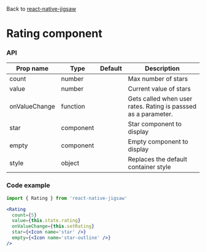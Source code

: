 Back to [react-native-jigsaw](../../README.md)

Rating component
================
### API
Prop name        | Type      | Default | Description
---------------- | --------- | ------- | ------------------
count            | number    |         | Max number of stars
value            | number    |         | Current value of stars
onValueChange    | function  |         | Gets called when user rates. Rating is passsed as a parameter.
star             | component |         | Star component to display
empty            | component |         | Empty component to display
style            | object    |         | Replaces the default container style

### Code example

```jsx
import { Rating } from 'react-native-jigsaw'

<Rating
  count={5}
  value={this.state.rating}
  onValueChange={this.setRating}
  star={<Icon name='star' />}
  empty={<Icon name='star-outline' />}
/>

```
